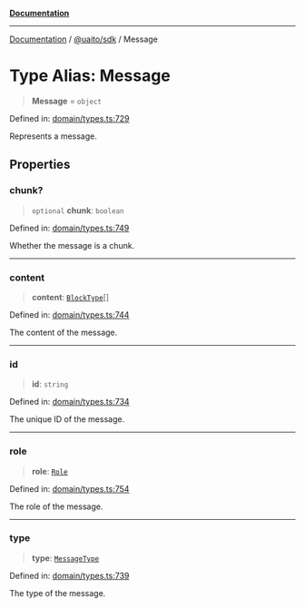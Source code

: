 [**Documentation**](../../../README.md)

***

[Documentation](../../../README.md) / [@uaito/sdk](../README.md) / Message

# Type Alias: Message

> **Message** = `object`

Defined in: [domain/types.ts:729](https://github.com/elribonazo/uaito/blob/105ccfc9cbfb60788b2df8f5af6264d141e7347a/packages/sdk/src/domain/types.ts#L729)

Represents a message.

## Properties

### chunk?

> `optional` **chunk**: `boolean`

Defined in: [domain/types.ts:749](https://github.com/elribonazo/uaito/blob/105ccfc9cbfb60788b2df8f5af6264d141e7347a/packages/sdk/src/domain/types.ts#L749)

Whether the message is a chunk.

***

### content

> **content**: [`BlockType`](BlockType.md)[]

Defined in: [domain/types.ts:744](https://github.com/elribonazo/uaito/blob/105ccfc9cbfb60788b2df8f5af6264d141e7347a/packages/sdk/src/domain/types.ts#L744)

The content of the message.

***

### id

> **id**: `string`

Defined in: [domain/types.ts:734](https://github.com/elribonazo/uaito/blob/105ccfc9cbfb60788b2df8f5af6264d141e7347a/packages/sdk/src/domain/types.ts#L734)

The unique ID of the message.

***

### role

> **role**: [`Role`](Role.md)

Defined in: [domain/types.ts:754](https://github.com/elribonazo/uaito/blob/105ccfc9cbfb60788b2df8f5af6264d141e7347a/packages/sdk/src/domain/types.ts#L754)

The role of the message.

***

### type

> **type**: [`MessageType`](MessageType.md)

Defined in: [domain/types.ts:739](https://github.com/elribonazo/uaito/blob/105ccfc9cbfb60788b2df8f5af6264d141e7347a/packages/sdk/src/domain/types.ts#L739)

The type of the message.
